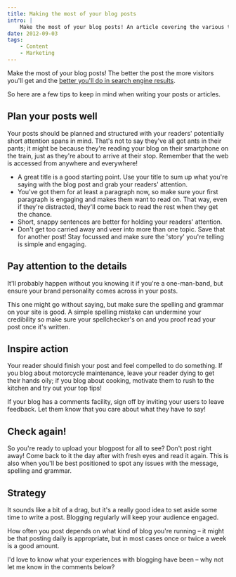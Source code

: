 ```yaml
---
title: Making the most of your blog posts
intro: |
    Make the most of your blog posts! An article covering the various things there are to think about before writing and publishing your blog post.
date: 2012-09-03
tags:
    - Content
    - Marketing
---
```


Make the most of your blog posts! The better the post the more visitors you'll get and the [better you'll do in search engine results](http://tempertemper.net/blog/why-should-i-blog).

So here are a few tips to keep in mind when writing your posts or articles.


## Plan your posts well

Your posts should be planned and structured with your readers' potentially short attention spans in mind. That's not to say they've all got ants in their pants; it might be because they're reading your blog on their smartphone on the train, just as they're about to arrive at their stop. Remember that the web is accessed from anywhere and everywhere!

- A great title is a good starting point. Use your title to sum up what you're saying with the blog post and grab your readers' attention.
- You've got them for at least a paragraph now, so make sure your first paragraph is engaging and makes them want to read on. That way, even if they're distracted, they'll come back to read the rest when they get the chance.
- Short, snappy sentences are better for holding your readers' attention.
- Don't get too carried away and veer into more than one topic. Save that for another post! Stay focussed and make sure the 'story' you're telling is simple and engaging.


## Pay attention to the details

It'll probably happen without you knowing it if you're a one-man-band, but ensure your brand personality comes across in your posts.

This one might go without saying, but make sure the spelling and grammar on your site is good. A simple spelling mistake can undermine your credibility so make sure your spellchecker's on and you proof read your post once it's written.


## Inspire action

Your reader should finish your post and feel compelled to do something. If you blog about motorcycle maintenance, leave your reader dying to get their hands oily; if you blog about cooking, motivate them to rush to the kitchen and try out your top tips!

If your blog has a comments facility, sign off by inviting your users to leave feedback. Let them know that you care about what they have to say!


## Check again!

So you're ready to upload your blogpost for all to see? Don't post right away! Come back to it the day after with fresh eyes and read it again. This is also when you'll be best positioned to spot any issues with the message, spelling and grammar.


## Strategy

It sounds like a bit of a drag, but it's a really good idea to set aside some time to write a post. Blogging regularly will keep your audience engaged.

How often you post depends on what kind of blog you're running – it might be that posting daily is appropriate, but in most cases once or twice a week is a good amount.

I'd love to know what your experiences with blogging have been – why not let me know in the comments below?
